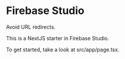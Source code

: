 # Firebase Studio

<meta name="description" content="Firebase Studio is a NextJS starter kit that helps you build web applications quickly and efficiently.">

Avoid URL redirects.

This is a NextJS starter in Firebase Studio.

To get started, take a look at src/app/page.tsx.
